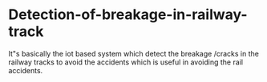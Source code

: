 # Detection-of-breakage-in-railway-track
It"s basically the iot based system which detect the breakage /cracks in the railway tracks to avoid the accidents which is useful in avoiding the rail accidents.
